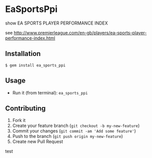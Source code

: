 # EaSportsPpi

show EA SPORTS PLAYER PERFORMANCE INDEX

see http://www.premierleague.com/en-gb/players/ea-sports-player-performance-index.html

## Installation
    $ gem install ea_sports_ppi

## Usage
* Run it (from terminal): `ea_sports_ppi`

## Contributing

1. Fork it
2. Create your feature branch (`git checkout -b my-new-feature`)
3. Commit your changes (`git commit -am 'Add some feature'`)
4. Push to the branch (`git push origin my-new-feature`)
5. Create new Pull Request

test
